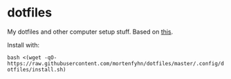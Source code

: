 # dotfiles

My dotfiles and other computer setup stuff. Based on [this](https://www.atlassian.com/git/tutorials/dotfiles).

Install with:

`bash <(wget -qO- https://raw.githubusercontent.com/mortenfyhn/dotfiles/master/.config/dotfiles/install.sh)`
